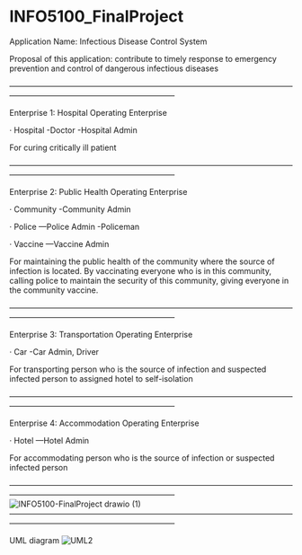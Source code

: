 # INFO5100_FinalProject

Application Name: Infectious Disease Control System

Proposal of this application: contribute to timely response to emergency prevention and control of dangerous infectious diseases

—————————————————————————————————————————————————————————

Enterprise 1: Hospital Operating Enterprise

· Hospital
  -Doctor
  -Hospital Admin

For curing critically ill patient

—————————————————————————————————————————————————————————

Enterprise 2: Public Health Operating Enterprise

· Community
  -Community Admin
  
· Police
  —Police Admin
  -Policeman
  
· Vaccine
  —Vaccine Admin

For maintaining the public health of the community where the source of infection is located. By vaccinating everyone who is in this community, calling police to maintain the security of this community, giving everyone in the community vaccine.

—————————————————————————————————————————————————————————

Enterprise 3: Transportation Operating Enterprise

· Car
  -Car Admin, Driver

For transporting person who is the source of infection and suspected infected person to assigned hotel to self-isolation

—————————————————————————————————————————————————————————

Enterprise 4: Accommodation Operating Enterprise

· Hotel 
  —Hotel Admin

For accommodating person who is the source of infection or suspected infected person

—————————————————————————————————————————————————————————
![INFO5100-FinalProject drawio (1)](https://user-images.githubusercontent.com/113945707/204662713-7e8bc549-9e78-4e77-9168-ce9d06afb5fd.png)
—————————————————————————————————————————————————————————

UML diagram
![UML2](https://user-images.githubusercontent.com/117139088/206830426-c4f508ec-a760-4772-a2ea-43dfbbf7b211.jpeg)

